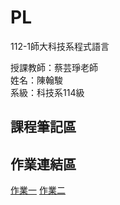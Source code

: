 # PL
112-1師大科技系程式語言

授課教師：蔡芸琤老師  
姓名：陳翰駿  
系級：科技系114級  
## 課程筆記區  
## 作業連結區 
[作業一](https://colab.research.google.com/drive/1_2pNOxoYCL4HW3lbVbhOm8p_ujlA-5By?hl=zh-tw#scrollTo=CQwxkskqHaSj)
[作業二](https://colab.research.google.com/drive/1_HSycnaHZLwCLcQCFS-KMlbEXGtkFVVR?hl=zh-tw#scrollTo=XaMztfTa-5_6)
